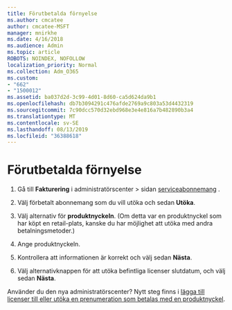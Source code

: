 ```yaml
---
title: Förutbetalda förnyelse
ms.author: cmcatee
author: cmcatee-MSFT
manager: mnirkhe
ms.date: 4/16/2018
ms.audience: Admin
ms.topic: article
ROBOTS: NOINDEX, NOFOLLOW
localization_priority: Normal
ms.collection: Adm_O365
ms.custom:
- "662"
- "1500012"
ms.assetid: ba037d2d-3c99-4d01-8d60-ca5d624da9b1
ms.openlocfilehash: db7b3094291c476afde2769a9c803a53d4432319
ms.sourcegitcommit: 7c90dcc570d32ebd968e3e4e816a7b482890b3a4
ms.translationtype: MT
ms.contentlocale: sv-SE
ms.lasthandoff: 08/13/2019
ms.locfileid: "36388618"
---
```

# <a name="prepaid-renewal"></a>Förutbetalda förnyelse

1. Gå till **Fakturering** i administratörscenter \> sidan [serviceabonnemang](https://go.microsoft.com/fwlink/p/?linkid=842054) .

2. Välj förbetalt abonnemang som du vill utöka och sedan **Utöka**.

3. Välj alternativ för **produktnyckeln**. (Om detta var en produktnyckel som har köpt en retail-plats, kanske du har möjlighet att utöka med andra betalningsmetoder.)

4. Ange produktnyckeln.

5. Kontrollera att informationen är korrekt och välj sedan **Nästa**.

6. Välj alternativknappen för att utöka befintliga licenser slutdatum, och välj sedan **Nästa**.

Använder du den nya administratörscenter? Nytt steg finns i [lägga till licenser till eller utöka en prenumeration som betalas med en produktnyckel](https://docs.microsoft.com/en-us/office365/admin/misc/add-licenses-using-product-key).